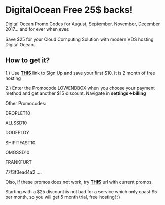 # DigitalOcean Free 25$ backs!
Digital Ocean Promo Codes for August, September, November, December 2017... and for ever when ever.

Save $25 for your Cloud Computing Solution with modern VDS hosting Digital Ocean.

## How to get it? ##

1.) Use  **[THIS](http://www.digitalocean.com/?refcode=9298ad81171f)** link to Sign Up and save your first $10. It is 2 month of free hosting

2.) Enter the Promocode LOWENDBOX when you choose your payment method and get another $15 discount. Navigate in **settings->billing**

Other Promocodes:

DROPLET10

ALLSSD10

DODEPLOY

SHIPITFAST10

OMGSSD10

FRANKFURT

77f3f3ead4a2
....

Olso, if  these promos does not work, try **[THIS](https://www.retailmenot.com/view/digitalocean.com?c=9118354)** url with current promos.

Starting with a $25 discount is not bad for a service which only coast $5 per month, so you will get 5 month trial, free hosting! :)
